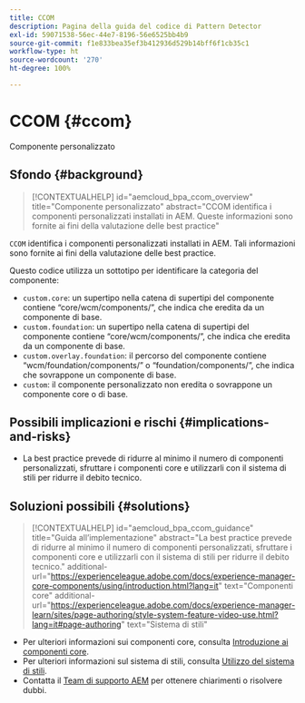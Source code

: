 ```yaml
---
title: CCOM
description: Pagina della guida del codice di Pattern Detector
exl-id: 59071538-56ec-44e7-8196-56e6525bb4b9
source-git-commit: f1e833bea35ef3b412936d529b14bff6f1cb35c1
workflow-type: ht
source-wordcount: '270'
ht-degree: 100%

---
```


# CCOM {#ccom}

Componente personalizzato

## Sfondo {#background}

>[!CONTEXTUALHELP]
>id="aemcloud_bpa_ccom_overview"
>title="Componente personalizzato"
>abstract="CCOM identifica i componenti personalizzati installati in AEM. Queste informazioni sono fornite ai fini della valutazione delle best practice"

`CCOM` identifica i componenti personalizzati installati in AEM. Tali informazioni sono fornite ai fini della valutazione delle best practice.

Questo codice utilizza un sottotipo per identificare la categoria del componente:

* `custom.core`: un supertipo nella catena di supertipi del componente contiene “core/wcm/components/”, che indica che eredita da un componente di base.
* `custom.foundation`: un supertipo nella catena di supertipi del componente contiene “core/wcm/components/”, che indica che eredita da un componente di base.
* `custom.overlay.foundation`: il percorso del componente contiene “wcm/foundation/components/” o “foundation/components/”, che indica che sovrappone un componente di base.
* `custom`: il componente personalizzato non eredita o sovrappone un componente core o di base.

## Possibili implicazioni e rischi {#implications-and-risks}

* La best practice prevede di ridurre al minimo il numero di componenti personalizzati, sfruttare i componenti core e utilizzarli con il sistema di stili per ridurre il debito tecnico.

## Soluzioni possibili {#solutions}

>[!CONTEXTUALHELP]
>id="aemcloud_bpa_ccom_guidance"
>title="Guida all’implementazione"
>abstract="La best practice prevede di ridurre al minimo il numero di componenti personalizzati, sfruttare i componenti core e utilizzarli con il sistema di stili per ridurre il debito tecnico."
>additional-url="https://experienceleague.adobe.com/docs/experience-manager-core-components/using/introduction.html?lang=it" text="Componenti core"
>additional-url="https://experienceleague.adobe.com/docs/experience-manager-learn/sites/page-authoring/style-system-feature-video-use.html?lang=it#page-authoring" text="Sistema di stili"

* Per ulteriori informazioni sui componenti core, consulta [Introduzione ai componenti core](https://experienceleague.adobe.com/docs/experience-manager-core-components/using/introduction.html?lang=it).
* Per ulteriori informazioni sul sistema di stili, consulta [Utilizzo del sistema di stili](https://experienceleague.adobe.com/docs/experience-manager-learn/sites/page-authoring/style-system-feature-video-use.html?lang=it#page-authoring).
* Contatta il [Team di supporto AEM](https://helpx.adobe.com/it/enterprise/using/support-for-experience-cloud.html) per ottenere chiarimenti o risolvere dubbi.
